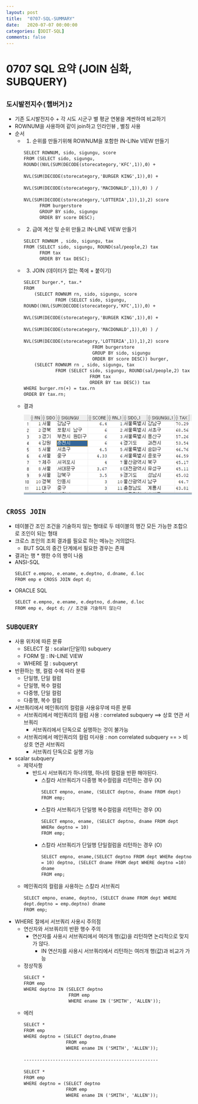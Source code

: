 ```yaml
---
layout: post
title:  "0707-SQL-SUMMARY"
date:   2020-07-07 00:00:00
categories: [DDIT-SQL]
comments: false
---
```


# 0707 SQL 요약 (JOIN 심화, SUBQUERY)


## `도시발전지수(햄버거)2`
- 기존 도시발전지수 + 각 시도 시군구 별 평균 연봉을 계싼하여 비교하기
- ROWNUM을 사용하여 같이 join하고 인라인뷰 , 별칭 사용
- 순서
    - 1. 순위를 만들기위해  ROWNUM을 포함한 IN-LINe VIEW 만들기
        ```
        SELECT ROWNUM, sido, sigungu, score
        FROM (SELECT sido, sigungu, ROUND((NVL(SUM(DECODE(storecategory,'KFC',1)),0) +
                                           NVL(SUM(DECODE(storecategory,'BURGER KING',1)),0) +
                                           NVL(SUM(DECODE(storecategory,'MACDONALD',1)),0) ) /
                                           NVL(SUM(DECODE(storecategory,'LOTTERIA',1)),1),2) score
              FROM burgerstore
              GROUP BY sido, sigungu
              ORDER BY score DESC);
        ```
    - 2. 급여 계산 및 순위 만들고 IN-LINE VIEW 만들기
        ```
        SELECT ROWNUM , sido, sigungu, tax
        FROM (SELECT sido, sigungu, ROUND(sal/people,2) tax
              FROM tax
              ORDER BY tax DESC);
        ```
    - 3. JOIN (데이터가 없는 쪽에 + 붙이기)
        ```
        SELECT burger.*, tax.*
        FROM
            (SELECT ROWNUM rn, sido, sigungu, score
                    FROM (SELECT sido, sigungu, ROUND((NVL(SUM(DECODE(storecategory,'KFC',1)),0) +
                                                NVL(SUM(DECODE(storecategory,'BURGER KING',1)),0) +
                                                NVL(SUM(DECODE(storecategory,'MACDONALD',1)),0) ) /
                                                NVL(SUM(DECODE(storecategory,'LOTTERIA',1)),1),2) score
                                  FROM burgerstore
                                  GROUP BY sido, sigungu
                                  ORDER BY score DESC)) burger,
            (SELECT ROWNUM rn , sido, sigungu, tax
                    FROM (SELECT sido, sigungu, ROUND(sal/people,2) tax
                                 FROM tax
                                 ORDER BY tax DESC)) tax
        WHERE burger.rn(+) = tax.rn
        ORDER BY tax.rn;
        ```
    - 결과 
        
        ![결과](/img/0707/0707-1.PNG)

## `CROSS JOIN`
- 테이블간 조인 조건을 기술하지 않는 형태로 두 테이블의 행간 모든 가능한 조합으로 조인이 되는 형태            
- 크로스 조인의 조회 결과를 필요로 하는 메뉴는 거의없다.
    - BUT SQL의 중간 단계에서 필요한 경우는 존재
- 결과는 행 * 행한 수의 행이 나옴
- ANSI-SQL
    ```
    SELECT e.empno, e.ename, e.deptno, d.dname, d.loc
    FROM emp e CROSS JOIN dept d;
    ```
- ORACLE SQL
    ```
    SELECT e.empno, e.ename, e.deptno, d.dname, d.loc
    FROM emp e, dept d; // 조건을 기술하지 않는다
    ```
  
## `SUBQUERY`
- 사용 위치에 따른 분류
    - SELECT 절 : scalar(단일의) subquery
    - FORM 절 : IN-LINE VIEW
    - WHERE 절 : subqueryt
- 반환하는 행, 컬럼 수에 따라 분류
    - 단일행, 단일 컬럼
    - 단일행, 복수 컬럼
    - 다중행, 단일 컬럼
    - 다중행, 복수 컬럼
- 서브쿼리에서 메인쿼리의 컬럼을 사용유무에 따른 분류
    - 서브쿼리에서 메인쿼리의 컬럼 사용 : correlated subquery ==> 상호 연관 서브쿼리
        - 서브쿼리에서 단독으로 실행하는 것이 불가능
    -  서브쿼리에서 메인쿼리의 컬럼 미사용 : non correlated subquery  == > 비상호 연관 서브쿼리
        - 서브쿼리 단독으로 실행 가능 
- scalar subquery
    - 제약사항 
        - 반드시 서브쿼리가 하나의행, 하나의 컬럼을 반환 해야된다.
            - 스칼라 서브쿼리가 다중행 복수컬럼을 리턴하는 경우 (X)
                ```
                SELECT empno, ename, (SELECT deptno, dname FROM dept)
                FROM emp;
                ```
            - 스칼라 서브쿼리가 단일행 복수컬럼을 리턴하는 경우 (X)
                ```
                SELECT empno, ename, (SELECT deptno, dname FROM dept WHERe deptno = 10)
                FROM emp;
                ```
            - 스칼라 서브쿼리가 단일행 단일컬럼을 리턴하는 경우 (O)
                ```
                SELECT empno, ename,(SELECT deptno FROM dept WHERe deptno = 10) deptno, (SELECT dname FROM dept WHERE deptno =10) dname
                FROM emp;
                ``` 
    - 메인쿼리의 컬럼을 사용하는 스칼라 서브쿼리
        ```
        SELECT empno, ename, deptno, (SELECT dname FROM dept WHERE dept.deptno = emp.deptno) dname
        FROM emp;      
        ```
- WHERE 절에서 서브쿼리 사용시 주의점
    - 연산자와 서브쿼리의 반환 행수 주의
        - 연산자를 사용시 서브쿼리에서 여러개 행(깂)을 리턴하면 논리적으로 맞지가 않다.
            - IN 연산자를 사용시 서브쿼리에서 리턴하는 여러개 행(값)과 비교가 가능
    - 정상작동
        ```
        SELECT *
        FROM emp
        WHERE deptno IN (SELECT deptno
                         FROM emp
                         WHERE ename IN ('SMITH', 'ALLEN'));
        ```
    - 에러
        ```
        SELECT *
        FROM emp
        WHERE deptno = (SELECT deptno,dname
                        FROM emp
                        WHERE ename IN ('SMITH', 'ALLEN'));
                 
        ---------------------------------------------------
        
        SELECT *
        FROM emp
        WHERE deptno = (SELECT deptno
                        FROM emp
                        WHERE ename IN ('SMITH', 'ALLEN'));
        ```